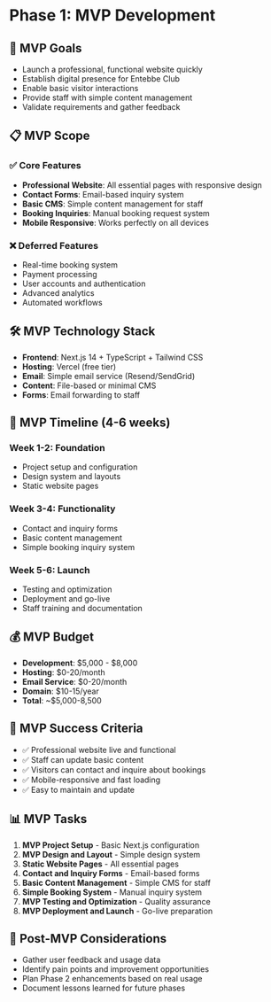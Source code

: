 # Phase 1: MVP Development

## 🎯 MVP Goals
- Launch a professional, functional website quickly
- Establish digital presence for Entebbe Club
- Enable basic visitor interactions
- Provide staff with simple content management
- Validate requirements and gather feedback

## 📋 MVP Scope

### ✅ Core Features
- **Professional Website**: All essential pages with responsive design
- **Contact Forms**: Email-based inquiry system
- **Basic CMS**: Simple content management for staff
- **Booking Inquiries**: Manual booking request system
- **Mobile Responsive**: Works perfectly on all devices

### ❌ Deferred Features
- Real-time booking system
- Payment processing
- User accounts and authentication
- Advanced analytics
- Automated workflows

## 🛠️ MVP Technology Stack
- **Frontend**: Next.js 14 + TypeScript + Tailwind CSS
- **Hosting**: Vercel (free tier)
- **Email**: Simple email service (Resend/SendGrid)
- **Content**: File-based or minimal CMS
- **Forms**: Email forwarding to staff

## 📅 MVP Timeline (4-6 weeks)

### Week 1-2: Foundation
- Project setup and configuration
- Design system and layouts
- Static website pages

### Week 3-4: Functionality
- Contact and inquiry forms
- Basic content management
- Simple booking inquiry system

### Week 5-6: Launch
- Testing and optimization
- Deployment and go-live
- Staff training and documentation

## 💰 MVP Budget
- **Development**: $5,000 - $8,000
- **Hosting**: $0-20/month
- **Email Service**: $0-20/month
- **Domain**: $10-15/year
- **Total**: ~$5,000-8,500

## 🎯 MVP Success Criteria
- ✅ Professional website live and functional
- ✅ Staff can update basic content
- ✅ Visitors can contact and inquire about bookings
- ✅ Mobile-responsive and fast loading
- ✅ Easy to maintain and update

## 📊 MVP Tasks
1. **MVP Project Setup** - Basic Next.js configuration
2. **MVP Design and Layout** - Simple design system
3. **Static Website Pages** - All essential pages
4. **Contact and Inquiry Forms** - Email-based forms
5. **Basic Content Management** - Simple CMS for staff
6. **Simple Booking System** - Manual inquiry system
7. **MVP Testing and Optimization** - Quality assurance
8. **MVP Deployment and Launch** - Go-live preparation

## 🔄 Post-MVP Considerations
- Gather user feedback and usage data
- Identify pain points and improvement opportunities
- Plan Phase 2 enhancements based on real usage
- Document lessons learned for future phases